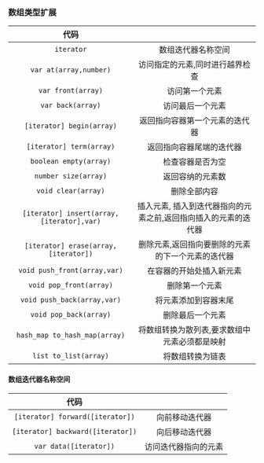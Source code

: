 ### 数组类型扩展

代码|<p/>
:---:|:---:
`iterator`|数组迭代器名称空间
`var at(array,number)`|访问指定的元素,同时进行越界检查
`var front(array)`|访问第一个元素
`var back(array)`|访问最后一个元素
`[iterator] begin(array)`|返回指向容器第一个元素的迭代器
`[iterator] term(array)`|返回指向容器尾端的迭代器
`boolean empty(array)`|检查容器是否为空
`number size(array)`|返回容纳的元素数
`void clear(array)`|删除全部内容
`[iterator] insert(array,[iterator],var)`|插入元素, 插入到迭代器指向的元素之前,返回指向插入的元素的迭代器
`[iterator] erase(array,[iterator])`|删除元素,返回指向要删除的元素的下一个元素的迭代器
`void push_front(array,var)`|在容器的开始处插入新元素
`void pop_front(array)`|删除第一个元素
`void push_back(array,var)`|将元素添加到容器末尾
`void pop_back(array)`|删除最后一个元素
`hash_map to_hash_map(array)`|将数组转换为散列表,要求数组中元素必须都是映射
`list to_list(array)`|将数组转换为链表

#### 数组迭代器名称空间

代码|<p/>
:---:|:---:
`[iterator] forward([iterator])`|向前移动迭代器
`[iterator] backward([iterator])`|向后移动迭代器
`var data([iterator])`|访问迭代器指向的元素